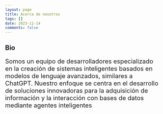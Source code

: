 ```yaml
---
layout: page
title: Acerca de nosotros
tags: []
date: 2023-11-14
comments: false
---
```

    
<!-- <center><a href="https://sandbox.ai.github.io">Nuestro trabajo</a></center> -->

## Bio
<p style="font-size: 20px;">Somos un equipo de desarrolladores especializado en la creación de sistemas inteligentes basados en modelos de lenguaje avanzados, similares a ChatGPT. Nuestro enfoque se centra en el desarrollo de soluciones innovadoras para la adquisición de información y la interacción con bases de datos mediante agentes inteligentes</p>
